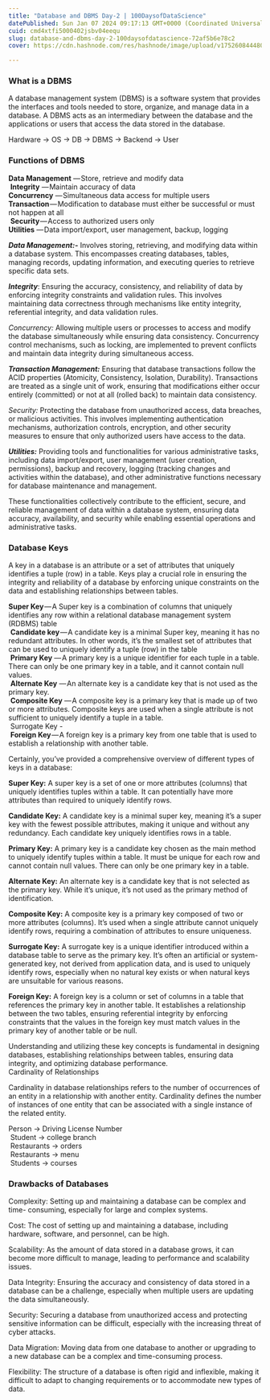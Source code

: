 ```yaml
---
title: "Database and DBMS Day-2 | 100DaysofDataScience"
datePublished: Sun Jan 07 2024 09:17:13 GMT+0000 (Coordinated Universal Time)
cuid: cmd4xtfi5000402jsbv04eequ
slug: database-and-dbms-day-2-100daysofdatascience-72af5b6e78c2
cover: https://cdn.hashnode.com/res/hashnode/image/upload/v1752608444803/2d383f97-ab6f-4c61-a2ff-3c59ba875e31.png

---
```


### What is a DBMS

A database management system (DBMS) is a software system that provides the interfaces and tools needed to store, organize, and manage data in a database. A DBMS acts as an intermediary between the database and the applications or users that access the data stored in the database.

Hardware → OS → DB → DBMS → Backend → User

### Functions of DBMS

**Data Management** — Store, retrieve and modify data  
 **Integrity** — Maintain accuracy of data  
**Concurrency** — Simultaneous data access for multiple users  
**Transaction** — Modification to database must either be successful or must not happen at all  
 **Security** — Access to authorized users only  
**Utilities** — Data import/export, user management, backup, logging

***Data Management:-*** Involves storing, retrieving, and modifying data within a database system. This encompasses creating databases, tables, managing records, updating information, and executing queries to retrieve specific data sets.

***Integrity***: Ensuring the accuracy, consistency, and reliability of data by enforcing integrity constraints and validation rules. This involves maintaining data correctness through mechanisms like entity integrity, referential integrity, and data validation rules.

*Concurrency:* Allowing multiple users or processes to access and modify the database simultaneously while ensuring data consistency. Concurrency control mechanisms, such as locking, are implemented to prevent conflicts and maintain data integrity during simultaneous access.

***Transaction Management:*** Ensuring that database transactions follow the ACID properties (Atomicity, Consistency, Isolation, Durability). Transactions are treated as a single unit of work, ensuring that modifications either occur entirely (committed) or not at all (rolled back) to maintain data consistency.

*Security:* Protecting the database from unauthorized access, data breaches, or malicious activities. This involves implementing authentication mechanisms, authorization controls, encryption, and other security measures to ensure that only authorized users have access to the data.

***Utilities:*** Providing tools and functionalities for various administrative tasks, including data import/export, user management (user creation, permissions), backup and recovery, logging (tracking changes and activities within the database), and other administrative functions necessary for database maintenance and management.

These functionalities collectively contribute to the efficient, secure, and reliable management of data within a database system, ensuring data accuracy, availability, and security while enabling essential operations and administrative tasks.

### Database Keys

A key in a database is an attribute or a set of attributes that uniquely identifies a tuple (row) in a table. Keys play a crucial role in ensuring the integrity and reliability of a database by enforcing unique constraints on the data and establishing relationships between tables.

**Super Key** — A Super key is a combination of columns that uniquely identifies any row within a relational database management system (RDBMS) table  
 **Candidate key** — A candidate key is a minimal Super key, meaning it has no redundant attributes. In other words, it’s the smallest set of attributes that can be used to uniquely identify a tuple (row) in the table  
 **Primary Key** — A primary key is a unique identifier for each tuple in a table. There can only be one primary key in a table, and it cannot contain null values.  
 **Alternate Key** — An alternate key is a candidate key that is not used as the primary key.  
 **Composite Key** — A composite key is a primary key that is made up of two or more attributes. Composite keys are used when a single attribute is not sufficient to uniquely identify a tuple in a table.  
 Surrogate Key -  
 **Foreign Key** — A foreign key is a primary key from one table that is used to establish a relationship with another table.

Certainly, you’ve provided a comprehensive overview of different types of keys in a database:

**Super Key:** A super key is a set of one or more attributes (columns) that uniquely identifies tuples within a table. It can potentially have more attributes than required to uniquely identify rows.

**Candidate Key:** A candidate key is a minimal super key, meaning it’s a super key with the fewest possible attributes, making it unique and without any redundancy. Each candidate key uniquely identifies rows in a table.

**Primary Key:** A primary key is a candidate key chosen as the main method to uniquely identify tuples within a table. It must be unique for each row and cannot contain null values. There can only be one primary key in a table.

**Alternate Key:** An alternate key is a candidate key that is not selected as the primary key. While it’s unique, it’s not used as the primary method of identification.

**Composite Key:** A composite key is a primary key composed of two or more attributes (columns). It’s used when a single attribute cannot uniquely identify rows, requiring a combination of attributes to ensure uniqueness.

**Surrogate Key:** A surrogate key is a unique identifier introduced within a database table to serve as the primary key. It’s often an artificial or system-generated key, not derived from application data, and is used to uniquely identify rows, especially when no natural key exists or when natural keys are unsuitable for various reasons.

**Foreign Key:** A foreign key is a column or set of columns in a table that references the primary key in another table. It establishes a relationship between the two tables, ensuring referential integrity by enforcing constraints that the values in the foreign key must match values in the primary key of another table or be null.

Understanding and utilizing these key concepts is fundamental in designing databases, establishing relationships between tables, ensuring data integrity, and optimizing database performance.  
Cardinality of Relationships

Cardinality in database relationships refers to the number of occurrences of an entity in a relationship with another entity. Cardinality defines the number of instances of one entity that can be associated with a single instance of the related entity.

Person -> Driving License Number  
 Student -> college branch  
 Restaurants -> orders  
 Restaurants -> menu  
 Students -> courses

### Drawbacks of Databases

Complexity: Setting up and maintaining a database can be complex and time- consuming, especially for large and complex systems.

Cost: The cost of setting up and maintaining a database, including hardware, software, and personnel, can be high.

Scalability: As the amount of data stored in a database grows, it can become more difficult to manage, leading to performance and scalability issues.

Data Integrity: Ensuring the accuracy and consistency of data stored in a database can be a challenge, especially when multiple users are updating the data simultaneously.

Security: Securing a database from unauthorized access and protecting sensitive information can be difficult, especially with the increasing threat of cyber attacks.

Data Migration: Moving data from one database to another or upgrading to a new database can be a complex and time-consuming process.

Flexibility: The structure of a database is often rigid and inflexible, making it difficult to adapt to changing requirements or to accommodate new types of data.